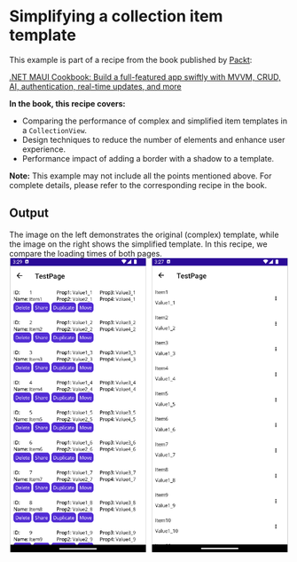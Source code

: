 # Simplifying a collection item template
This example is part of a recipe from the book published by [Packt](https://www.packtpub.com/en-us?utm_source=github):

[.NET MAUI Cookbook: Build a full-featured app swiftly with MVVM, CRUD, AI, authentication, real-time updates, and more](https://www.amazon.com/NET-MAUI-Cookbook-authentication-interactivity/dp/1835461123)

**In the book, this recipe covers:**
- Comparing the performance of complex and simplified item templates in a `CollectionView`.
- Design techniques to reduce the number of elements and enhance user experience.
- Performance impact of adding a border with a shadow to a template.

**Note:** This example may not include all the points mentioned above. For complete details, please refer to the corresponding recipe in the book.

## Output
The image on the left demonstrates the original (complex) template, while the image on the right shows the simplified template. In this recipe, we compare the loading times of both pages.
![Complex and simple item template](/Images/Original%20and%20Optimized%20Template.png)
